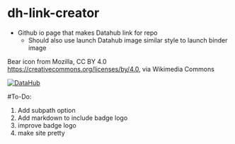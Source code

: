 # dh-link-creator
 - Github io page that makes Datahub link for repo
	- Should also use launch Datahub image similar style to launch binder image

Bear icon from Mozilla, CC BY 4.0 <https://creativecommons.org/licenses/by/4.0>, via Wikimedia Commons

[![DataHub](https://svgshare.com/i/Sys.svg)](https://data.berkeley.edu/consulting/)

#To-Do:
1. Add subpath option
2. Add markdown to include badge logo
3. improve badge logo
4. make site pretty
